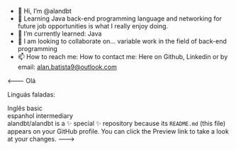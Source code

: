 - 👋 Hi, I’m @alandbt
- 👀 Learning Java back-end programming language and networking for future job opportunities is what I really enjoy doing.
- 🌱 I’m currently learned: Java
- 💞️  I am looking to collaborate on... variable work in the field of back-end programming
- 📫 How to reach me: How to contact me: Here on Github, Linkedin or by email: alan.batista9@outlook.com

<---
Olá

   
   Linguás faladas:

Inglês basic              
espanhol intermediary    
alandbt/alandbt is a ✨ special ✨ repository because its `README.md` (this file) appears on your GitHub profile.
You can click the Preview link to take a look at your changes.
--->
